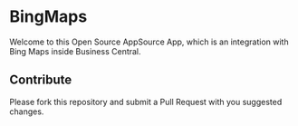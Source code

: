 # BingMaps
Welcome to this Open Source AppSource App, which is an integration with Bing Maps inside Business Central.

## Contribute
Please fork this repository and submit a Pull Request with you suggested changes.
